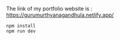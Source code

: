 The link of my portfolio website is : https://gurumurthyanagandhula.netlify.app/
```
npm install
npm run dev
```


